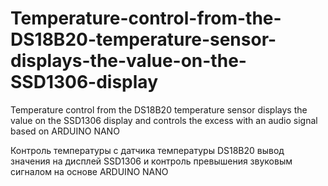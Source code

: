 # Temperature-control-from-the-DS18B20-temperature-sensor-displays-the-value-on-the-SSD1306-display
Temperature control from the DS18B20 temperature sensor displays the value on the SSD1306 display and controls the excess with an audio signal based on ARDUINO NANO


Контроль  температуры с датчика температуры DS18B20 вывод значения на дисплей SSD1306 и контроль превышения звуковым сигналом на основе ARDUINO NANO
